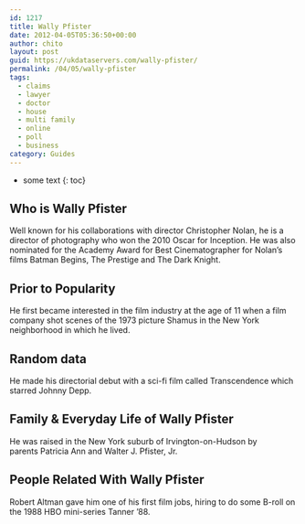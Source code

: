 ```yaml
---
id: 1217
title: Wally Pfister
date: 2012-04-05T05:36:50+00:00
author: chito
layout: post
guid: https://ukdataservers.com/wally-pfister/
permalink: /04/05/wally-pfister
tags:
  - claims
  - lawyer
  - doctor
  - house
  - multi family
  - online
  - poll
  - business
category: Guides
---
```


* some text
{: toc}
          
          
## Who is  Wally Pfister
                  
                  
                  
Well known for his collaborations with director Christopher Nolan, he is a director of photography who won the 2010 Oscar for Inception. He was also nominated for the Academy Award for Best Cinematographer for Nolan&#8217;s films Batman Begins, The Prestige and The Dark Knight.
                  
                
                
                
## Prior to Popularity 
                  
                  
                  
He first became interested in the film industry at the age of 11 when a film company shot scenes of the 1973 picture Shamus in the New York neighborhood in which he lived.
                  
                
                
                
## Random data 
                  
                  
                  
He made his directorial debut with a sci-fi film called Transcendence which starred Johnny Depp.
                  
                
                
                
## Family & Everyday Life of Wally Pfister
                  
                  
                  
He was raised in the New York suburb of Irvington-on-Hudson by parents Patricia Ann and Walter J. Pfister, Jr.
                  
                
                
                
## People Related With  Wally Pfister
                  
                  
                  
Robert Altman gave him one of his first film jobs, hiring to do some B-roll on the 1988 HBO mini-series Tanner &#8217;88.
                  
                
              
            
          
          
          
    
    
  
